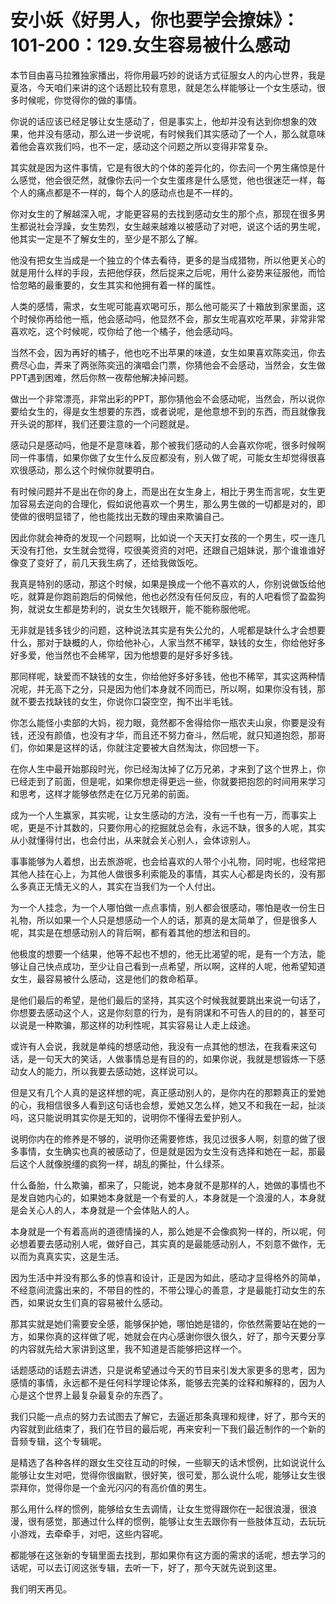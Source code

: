 # 安小妖《好男人，你也要学会撩妹》：101-200：129.女生容易被什么感动

本节目由喜马拉雅独家播出，将你用最巧妙的说话方式征服女人的内心世界，我是夏洛，今天咱们来讲的这个话题比较有意思，就是怎么样能够让一个女生感动，很多时候呢，你觉得你的做的事情。

你说的话应该已经足够让女生感动了，但是事实上，他却并没有达到你想象的效果，他并没有感动，那么进一步说呢，有时候我们其实感动了一个人，那么就意味着他会喜欢我们吗，也不一定，感动这个问题之所以变得非常复杂。

其实就是因为这件事情，它是有很大的个体的差异化的，你去问一个男生痛惊是什么感觉，他会很茫然，就像你去问一个女生蛋疼是什么感觉，他也很迷茫一样，每个人的痛点都是不一样的，每个人的感动点也是不一样的。

你对女生的了解越深入呢，才能更容易的去找到感动女生的那个点，那现在很多男生都说社会浮躁，女生势烈，女生越来越难以被感动了对吧，说这个话的男生呢，他其实一定是不了解女生的，至少是不那么了解。

他没有把女生当成是一个独立的个体去看待，更多的是当成猎物，所以他更关心的就是用什么样的手段，去把他俘获，然后捉来之后呢，用什么姿势来征服他，而恰恰忽略的最重要的，女生其实和他拥有着一样的属性。

人类的感情，需求，女生呢可能喜欢喝可乐，那么他可能买了十箱放到家里面，这个时候你再给他一瓶，他会感动吗，他显然不会，那女生呢喜欢吃苹果，非常非常喜欢吃，这个时候呢，哎你给了他一个橘子，他会感动吗。

当然不会，因为再好的橘子，他也吃不出苹果的味道，女生如果喜欢陈奕迅，你去费尽心血，弄来了两张陈奕迅的演唱会门票，你猜他会不会感动，当然会，女生做PPT遇到困难，然后你熬一夜帮他解决掉问题。

做出一个非常漂亮，非常出彩的PPT，那你猜他会不会感动呢，当然会，所以说你要给女生的，得是女生想要的东西，或者说呢，是他意想不到的东西，而且就像我开头说的那样，我们还要注意的一个问题就是。

感动只是感动吗，他是不是意味着，那个被我们感动的人会喜欢你呢，很多时候啊同一件事情，如果你做了女生什么反应都没有，别人做了呢，可能女生却觉得很喜欢很感动，那么这个时候你就要明白。

有时候问题并不是出在你的身上，而是出在女生身上，相比于男生而言呢，女生更加容易去逆向的合理化，假如说他喜欢一个男生，那么男生做的一切都是对的，即使做的很明显错了，他也能找出无数的理由来欺骗自己。

因此你就会神奇的发现一个问题啊，比如说一个天天打女孩的一个男生，哎一连几天没有打他，女生就会觉得，哎很美资资的对吧，还跟自己姐妹说，那个谁谁谁好像变了变好了，前几天我生病了，还给我做饭吃。

我真是特别的感动，那这个时候，如果是换成一个他不喜欢的人，你别说做饭给他吃，就算是你跑前跑后的伺候他，他也必然没有任何反应，有的人吧看惯了盈盈狗狗，就说女生都是势利的，说女生欠钱眼开，能不能称服他呢。

无非就是钱多钱少的问题，这种说法其实是有失公允的，人呢都是缺什么才会想要什么，那对于缺概的人，你给他补心，人家当然不稀罕，缺钱的女生，你给他好多好多爱，他当然也不会稀罕，因为他想要的是好多好多钱。

那同样呢，缺爱而不缺钱的女生，你给他好多好多钱，他也不稀罕，其实这两种情况呢，并无高下之分，只是因为他们本身就不同而已，所以啊，如果你没有钱，那就不要去找缺钱的女生，你说你口袋空空，掏不出半毛钱。

你怎么能怪小卖部的大妈，视力眼，竟然都不舍得给你一瓶农夫山泉，你要是没有钱，还没有颜值，也没有才华，而且还不努力奋斗，然后呢，就只知道抱怨，那哥们，你如果是这样的话，你就注定要被大自然淘汰，你回想一下。

在你人生中最开始那段时光，你已经淘汰掉了亿万兄弟，才来到了这个世界上，你已经走到了前面，但是呢，如果你想走得更远一些，你就要把抱怨的时间用来学习和思考，这样才能够依然走在亿万兄弟的前面。

成为一个人生赢家，其实呢，让女生感动的方法，没有一千也有一万，而事实上呢，更是不计其数的，只要你用心的挖掘就总会有，永远不缺，很多的人呢，其实从小就懂得付出，也会付出，从来就会关心别人，会体谅别人。

事事能够为人着想，出去旅游呢，也会给喜欢的人带个小礼物，同时呢，也经常把其他人挂在心上，为其他人做很多利索能及的事情，其实人心都是肉长的，没有那么多真正无情无义的人，其实在当我们为一个人付出。

为一个人挂念，为一个人哪怕做一点点事情，别人都会很感动，哪怕是收一份生日礼物，所以如果一个人只是想感动一个人的话，那真的是太简单了，但是很多人呢，其实是在想感动别人的背后啊，都有着其他的想法和目的。

他极度的想要一个结果，他等不起也不想的，他无比渴望的呢，是有一个方法，能够让自己快点成功，至少让自己看到一点希望，所以啊，这样的人呢，他希望知道女生，最容易被什么感动，这是他们的救命稻草。

是他们最后的希望，是他们最后的坚持，其实这个时候我就要跳出来说一句话了，你想要去感动这个人，这是你刻意的行为，是有阴谋和不可告人的目的的，甚至可以说是一种欺骗，那这样的功利性呢，其实容易让人走上歧途。

或许有人会说，我就是单纯的想感动他，我没有一点其他的想法，在我看来这句话，是一句天大的笑话，人做事情总是有目的的，如果你说，我就是想锻炼一下感动女人的能力，所以我要去感动她，这样说可以。

但是又有几个人真的是这样想的呢，真正感动别人的，是你内在的那颗真正的爱她的心，我相信很多人看到这句话也会想，爱她又怎么样，她又不和我在一起，扯淡吗，这只能说明其实你是无知的，说明你不懂得去爱护别人。

说明你内在的修养是不够的，说明你还需要修炼，我见过很多人啊，刻意的做了很多事情，女生确实也真的被感动了，但是就是因为女生没有选择和她在一起，那最后这个人就像脱缰的疯狗一样，胡乱的撕扯，什么绿茶。

什么备胎，什么欺骗，都来了，只能说，她本身就不是那样的人，她做的事情也不是发自她内心的，如果她本身就是一个有爱的人，本身就是一个浪漫的人，本身就是会关心人的人，本身就是一个会体贴人的人。

本身就是一个有着高尚的道德情操的人，那么她是不会像疯狗一样的，所以呢，何必想着要去感动别人呢，做好自己，其实真的是最能感动别人，不刻意不做作，无以而为真真实实，这是生活。

因为生活中并没有那么多的惊喜和设计，正是因为如此，感动才显得格外的简单，不经意间流露出来的，不带目的性的，不带公理心的善意，才是最能打动女生的东西，如果说女生们真的容易被什么感动。

那其实就是她们需要安全感，能够保护她，哪怕她是错的，你依然需要站在她的一方，如果你真的这样做了呢，她就会在内心感谢你很久很久，好了，那今天要分享的内容就先给大家讲到这里，我不知道是否能够把这样一个。

话题感动的话题去讲透，只是说希望通过今天的节目来引发大家更多的思考，因为感情的事情，永远都不是任何科学理论体系，能够去完美的诠释和解释的，因为人心是这个世界上最复杂最复杂的东西了。

我们只能一点点的努力去试图去了解它，去逼近那条真理和规律，好了，那今天的内容就到此结束了，我们在节目的最后呢，再来安利一下我们最近制作的一个新的音频专辑，这个专辑呢。

是精选了各种各样的跟女生交往互动的时候，一些聊天的话术惯例，比如说说什么能够让女生对吧，觉得你很幽默，很好笑，很可爱，那么说什么呢，能够让女生很崇拜你，觉得你是一个金光闪闪的有高价值的男生。

那么用什么样的惯例，能够给女生去调情，让女生觉得跟你在一起很浪漫，很浪漫，很有感觉，那通过什么样的惯例，能够让女生去跟你有一些肢体互动，去玩玩小游戏，去牵牵手，对吧，这些内容呢。

都能够在这张新的专辑里面去找到，那如果你有这方面的需求的话呢，想去学习的话呢，可以去订阅这张专辑，去听一下，好了，那今天就先说到这里。

我们明天再见。
